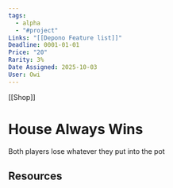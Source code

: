 ```yaml
---
tags:
  - alpha
  - "#project"
Links: "[[Depono Feature list]]"
Deadline: 0001-01-01
Price: "20"
Rarity: 3%
Date Assigned: 2025-10-03
User: Owi
---
```

[[Shop]]
# House Always Wins
Both players lose whatever they put into the pot

## Resources






